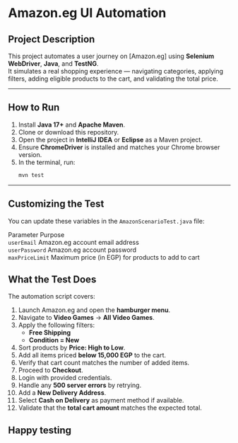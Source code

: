 # Amazon.eg UI Automation 

##  Project Description

This project automates a user journey on [Amazon.eg] using **Selenium WebDriver**, **Java**, and **TestNG**.  
It simulates a real shopping experience — navigating categories, applying filters, adding eligible products to the cart, and validating the total price.

---

##  How to Run

1. Install **Java 17+** and **Apache Maven**.
2. Clone or download this repository.
3. Open the project in **IntelliJ IDEA** or **Eclipse** as a Maven project.
4. Ensure **ChromeDriver** is installed and matches your Chrome browser version.
5. In the terminal, run:
   ```bash
   mvn test
   ```

---

##  Customizing the Test

You can update these variables in the `AmazonScenarioTest.java` file:

 Parameter        Purpose                                           
 `userEmail`      Amazon.eg account email address                   
 `userPassword`   Amazon.eg account password                        
 `maxPriceLimit`  Maximum price (in EGP) for products to add to cart 



##  What the Test Does

The automation script covers:

1. Launch Amazon.eg and open the **hamburger menu**.
2. Navigate to **Video Games** → **All Video Games**.
3. Apply the following filters:
   - **Free Shipping**
   - **Condition = New**
4. Sort products by **Price: High to Low**.
5. Add all items priced **below 15,000 EGP** to the cart.
6. Verify that cart count matches the number of added items.
7. Proceed to **Checkout**.
8. Login with provided credentials.
9. Handle any **500 server errors** by retrying.
10. Add a **New Delivery Address**.
11. Select **Cash on Delivery** as payment method if available.
12. Validate that the **total cart amount** matches the expected total.

## Happy testing